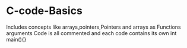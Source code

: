 # C-code-Basics
Includes concepts like arrays,pointers,Pointers and arrays as Functions arguments
Code is all commented and each code contains its own int main(){}
